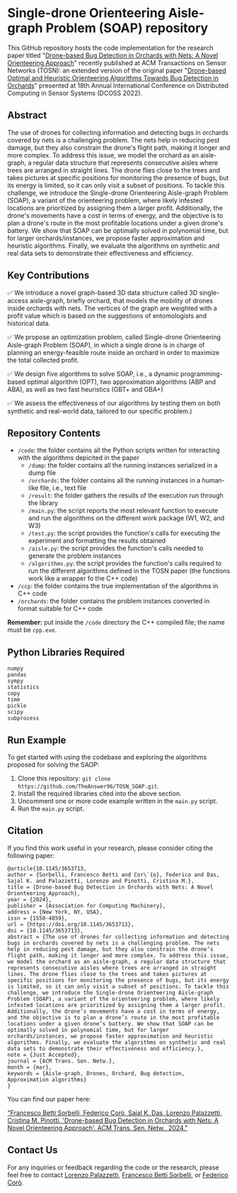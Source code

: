 # Single-drone Orienteering Aisle-graph Problem (SOAP) repository

This GitHub repository hosts the code implementation for the research paper titled "[Drone-based Bug Detection in Orchards with Nets: A Novel Orienteering Approach](https://dx.doi.org/10.1145/3653713)" recently published at ACM Transactions on Sensor Networks (TOSN): an extended version of the original paper "[Drone-based Optimal and Heuristic Orienteering Algorithms Towards Bug Detection in Orchards](https://ieeexplore.ieee.org/document/9881776)" presented at 18th Annual International Conference on Distributed Computing in Sensor Systems (DCOSS 2022).

## Abstract
The use of drones for collecting information and detecting bugs in orchards covered by nets is a challenging problem. 
The nets help in reducing pest damage, but they also constrain the drone's flight path, making it longer and more complex. 
To address this issue, we model the orchard as an aisle-graph, a regular data structure that represents consecutive aisles where trees are arranged in straight lines. 
The drone flies close to the trees and takes pictures at specific positions for monitoring the presence of bugs, but its energy is limited, so it can only visit a subset of positions. 
To tackle this challenge, we introduce the Single-drone Orienteering Aisle-graph Problem (SOAP), a variant of the orienteering problem, where likely infested locations are prioritized by assigning them a larger profit. 
Additionally, the drone's movements have a cost in terms of energy, and the objective is to plan a drone's route in the most profitable locations under a given drone's battery. 
We show that SOAP can be optimally solved in polynomial time, but for larger orchards/instances, we propose faster approximation and heuristic algorithms.
Finally, we evaluate the algorithms on synthetic and real data sets to demonstrate their effectiveness and efficiency.

## Key Contributions

:white_check_mark: We introduce a novel graph-based 3D data structure called 3D single-access aisle-graph, briefly orchard, that models the mobility of drones inside orchards with nets. The vertices of the
graph are weighted with a profit value which is based on the suggestions of entomologists and historical data.

:white_check_mark: We propose an optimization problem, called Single-drone Orienteering Aisle-graph Problem (SOAP), in which a single drone is in charge of planning an energy-feasible route inside an orchard in order to maximize the total collected profit.

:white_check_mark: We design five algorithms to solve SOAP, i.e., a dynamic programming-based optimal algorithm (OPT), two approximation algorithms (ABP and ABA), as well as two fast heuristics (GBT+ and GBA+)

:white_check_mark: We assess the effectiveness of our algorithms by testing them on both synthetic and real-world data, tailored to our specific problem.)

## Repository Contents

- `/code`: the folder contains all the Python scripts written for interacting with the algorithms depicited in the paper
  -  `/dump`: the folder contains all the running instances serialized in a dump file
  -  `/orchards`: the folder contains all the running instances in a human-like file, i.e., text file
  -  `/result`: the folder gathers the results of the execution run through the library
  - `/main.py`: the script reports the most relevant function to execute and run the algorithms on the different work package (W1, W2, and W3)
  - `/test.py`: the script provides the function's calls for executing the experiment and formatting the results obtained
  - `/aisle.py`: the script provides the function's calls needed to generate the problem instances
  - `/algorithms.py`: the script provides the function's calls required to run the different algorithms defined in the TOSN paper (the functions work like a wrapper fo the C++ code)
-  `/ccp`: the folder contains the true implementation of the algorithms in C++ code
  - `/orchards`: the folder contains the problem instances converted in format suitable for C++ code

**Remember:** put inside the `/code` directory the C++ compiled file; the name must be `cpp.exe`.

## Python Libraries Required
```
numpy
pandas
sympy
statistics
copy
time
pickle
scipy
subprocess
```

## Run Example

To get started with using the codebase and exploring the algorithms proposed for solving the SAOP:

1. Clone this repository: `git clone https://github.com/TheAnswer96/TOSN_SOAP.git`.
2. Install the required libraries cited into the above section.
3. Uncomment one or more code example written in the `main.py` script.
4. Run the `main.py` script.

## Citation

If you find this work useful in your research, please consider citing the following paper:

```
@article{10.1145/3653713,
author = {Sorbelli, Francesco Betti and Cor\`{o}, Federico and Das, Sajal K. and Palazzetti, Lorenzo and Pinotti, Cristina M.},
title = {Drone-based Bug Detection in Orchards with Nets: A Novel Orienteering Approach},
year = {2024},
publisher = {Association for Computing Machinery},
address = {New York, NY, USA},
issn = {1550-4859},
url = {https://doi.org/10.1145/3653713},
doi = {10.1145/3653713},
abstract = {The use of drones for collecting information and detecting bugs in orchards covered by nets is a challenging problem. The nets help in reducing pest damage, but they also constrain the drone’s flight path, making it longer and more complex. To address this issue, we model the orchard as an aisle-graph, a regular data structure that represents consecutive aisles where trees are arranged in straight lines. The drone flies close to the trees and takes pictures at specific positions for monitoring the presence of bugs, but its energy is limited, so it can only visit a subset of positions. To tackle this challenge, we introduce the Single-drone Orienteering Aisle-graph Problem (SOAP), a variant of the orienteering problem, where likely infested locations are prioritized by assigning them a larger profit. Additionally, the drone’s movements have a cost in terms of energy, and the objective is to plan a drone’s route in the most profitable locations under a given drone’s battery. We show that SOAP can be optimally solved in polynomial time, but for larger orchards/instances, we propose faster approximation and heuristic algorithms. Finally, we evaluate the algorithms on synthetic and real data sets to demonstrate their effectiveness and efficiency.},
note = {Just Accepted},
journal = {ACM Trans. Sen. Netw.},
month = {mar},
keywords = {Aisle-graph, Drones, Orchard, Bug detection, Approximation algorithms}
}
```
You can find our paper here:

["Francesco Betti Sorbelli, Federico Corò, Sajal K. Das, Lorenzo Palazzetti, Cristina M. Pinotti. 'Drone-based Bug Detection in Orchards with Nets: A Novel Orienteering Approach'. ACM Trans. Sen. Netw., 2024."](https://dl.acm.org/doi/10.1145/3653713)

## Contact Us

For any inquiries or feedback regarding the code or the research, please feel free to contact [Lorenzo Palazzetti](lorenzo.palazzetti@unifi.it), [Francesco Betti Sorbelli](francesco.bettisorbelli@unipg.it), or [Federico Corò](federico.coro@unipd.it).
